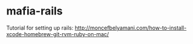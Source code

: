 mafia-rails
===========
Tutorial for setting up rails: http://moncefbelyamani.com/how-to-install-xcode-homebrew-git-rvm-ruby-on-mac/
